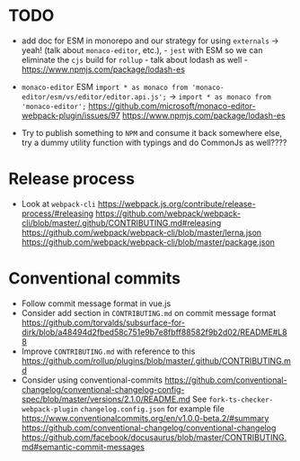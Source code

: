 # TODO

- add doc for ESM in monorepo and our strategy for using `externals` -> yeah! (talk about `monaco-editor`, etc.), - `jest` with ESM so we can eliminate the `cjs` build for `rollup` - talk about lodash as well - https://www.npmjs.com/package/lodash-es
- `monaco-editor` ESM
  `import * as monaco from 'monaco-editor/esm/vs/editor/editor.api.js';` -> `import * as monaco from 'monaco-editor';`
  https://github.com/microsoft/monaco-editor-webpack-plugin/issues/97
  https://www.npmjs.com/package/lodash-es

- Try to publish something to `NPM` and consume it back somewhere else, try a dummy utility function with typings and do CommonJs as well????

# Release process

- Look at `webpack-cli`
  https://webpack.js.org/contribute/release-process/#releasing
  https://github.com/webpack/webpack-cli/blob/master/.github/CONTRIBUTING.md#releasing
  https://github.com/webpack/webpack-cli/blob/master/lerna.json
  https://github.com/webpack/webpack-cli/blob/master/package.json

# Conventional commits

- Follow commit message format in vue.js
- Consider add section in `CONTRIBUTING.md` on commit message format
  https://github.com/torvalds/subsurface-for-dirk/blob/a48494d2fbed58c751e9b7e8fbff88582f9b2d02/README#L88
- Improve `CONTRIBUTING.md` with reference to this
  https://github.com/rollup/plugins/blob/master/.github/CONTRIBUTING.md
- Consider using conventional-commits
  https://github.com/conventional-changelog/conventional-changelog-config-spec/blob/master/versions/2.1.0/README.md
  See `fork-ts-checker-webpack-plugin` `changelog.config.json` for example file
  https://www.conventionalcommits.org/en/v1.0.0-beta.2/#summary
  https://github.com/conventional-changelog/conventional-changelog
  https://github.com/facebook/docusaurus/blob/master/CONTRIBUTING.md#semantic-commit-messages
